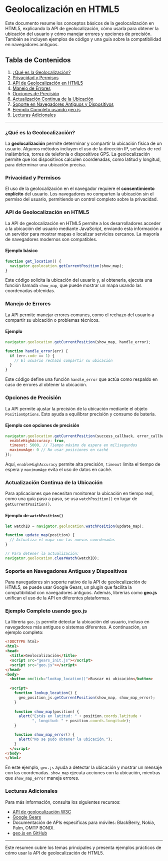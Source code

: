 # Geolocalización en HTML5

Este documento resume los conceptos básicos de la geolocalización en HTML5, explicando la API de geolocalización, cómo usarla para obtener la ubicación del usuario y cómo manejar errores y opciones de precisión. También se incluyen ejemplos de código y una guía sobre la compatibilidad en navegadores antiguos.

## Tabla de Contenidos
1. [¿Qué es la Geolocalización?](#qué-es-la-geolocalización)
2. [Privacidad y Permisos](#privacidad-y-permisos)
3. [API de Geolocalización en HTML5](#api-de-geolocalización-en-html5)
4. [Manejo de Errores](#manejo-de-errores)
5. [Opciones de Precisión](#opciones-de-precisión)
6. [Actualización Continua de la Ubicación](#actualización-continua-de-la-ubicación)
7. [Soporte en Navegadores Antiguos y Dispositivos](#soporte-en-navegadores-antiguos-y-dispositivos)
8. [Ejemplo Completo usando geo.js](#ejemplo-completo-usando-geojs)
9. [Lecturas Adicionales](#lecturas-adicionales)

---

### ¿Qué es la Geolocalización?
La **geolocalización** permite determinar y compartir la ubicación física de un usuario. Algunos métodos incluyen el uso de la dirección IP, señales de red inalámbrica, torres de telefonía o dispositivos GPS. La geolocalización permite que los dispositivos calculen coordenadas, como latitud y longitud, para determinar una ubicación precisa.

### Privacidad y Permisos
El uso de la geolocalización en el navegador requiere el **consentimiento explícito** del usuario. Los navegadores no comparten la ubicación sin el permiso del usuario, permitiendo un control completo sobre la privacidad.

### API de Geolocalización en HTML5
La API de geolocalización en HTML5 permite a los desarrolladores acceder a la ubicación del usuario mediante JavaScript, enviando esta información a un servidor para mostrar mapas o localizar servicios cercanos. La mayoría de navegadores modernos son compatibles.

#### Ejemplo básico
```javascript
function get_location() {
  navigator.geolocation.getCurrentPosition(show_map);
}
```
Este código solicita la ubicación del usuario y, al obtenerla, ejecuta una función llamada `show_map`, que puede mostrar un mapa usando las coordenadas obtenidas.

### Manejo de Errores
La API permite manejar errores comunes, como el rechazo del usuario a compartir su ubicación o problemas técnicos.

#### Ejemplo
```javascript
navigator.geolocation.getCurrentPosition(show_map, handle_error);

function handle_error(err) {
  if (err.code == 1) {
    // El usuario rechazó compartir su ubicación
  }
}
```
Este código define una función `handle_error` que actúa como respaldo en caso de errores al obtener la ubicación.

### Opciones de Precisión
La API permite ajustar la precisión de la ubicación mediante el objeto `PositionOptions`. Esto ayuda a equilibrar precisión y consumo de batería.

#### Ejemplo con opciones de precisión
```javascript
navigator.geolocation.getCurrentPosition(success_callback, error_callback, {
  enableHighAccuracy: true,
  timeout: 5000, // Tiempo máximo de espera en milisegundos
  maximumAge: 0 // No usar posiciones en caché
});
```
Aquí, `enableHighAccuracy` permite alta precisión, `timeout` limita el tiempo de espera y `maximumAge` evita el uso de datos en caché.

### Actualización Continua de la Ubicación
Para aplicaciones que necesitan monitorear la ubicación en tiempo real, como una guía paso a paso, se usa `watchPosition()` en lugar de `getCurrentPosition()`.

#### Ejemplo de `watchPosition()`
```javascript
let watchID = navigator.geolocation.watchPosition(update_map);

function update_map(position) {
  // Actualiza el mapa con las nuevas coordenadas
}

// Para detener la actualización:
navigator.geolocation.clearWatch(watchID);
```

### Soporte en Navegadores Antiguos y Dispositivos
Para navegadores sin soporte nativo de la API de geolocalización de HTML5, se puede usar Google Gears, un plugin que facilita la compatibilidad con navegadores antiguos. Además, librerías como **geo.js** unifican el uso de la API en diferentes plataformas.

### Ejemplo Completo usando geo.js
La librería `geo.js` permite detectar la ubicación del usuario, incluso en navegadores más antiguos o sistemas diferentes. A continuación, un ejemplo completo:

```html
<!DOCTYPE html>
<html>
<head>
  <title>Geolocalización</title>
  <script src="gears_init.js"></script>
  <script src="geo.js"></script>
</head>
<body>
  <button onclick="lookup_location()">Buscar mi ubicación</button>
  
  <script>
    function lookup_location() {
      geo_position_js.getCurrentPosition(show_map, show_map_error);
    }
    
    function show_map(position) {
      alert("Estás en latitud: " + position.coords.latitude +
            ", longitud: " + position.coords.longitude);
    }

    function show_map_error() {
      alert("No se pudo obtener la ubicación.");
    }
  </script>
</body>
</html>
```
En este ejemplo, `geo.js` ayuda a detectar la ubicación y mostrar un mensaje con las coordenadas. `show_map` ejecuta acciones con la ubicación, mientras que `show_map_error` maneja errores.

### Lecturas Adicionales
Para más información, consulta los siguientes recursos:
- [API de geolocalización W3C](http://www.w3.org/TR/geolocation-API/)
- [Google Gears](http://tools.google.com/gears/)
- Documentación de APIs específicas para móviles: BlackBerry, Nokia, Palm, OMTP BONDI.
- [geo.js en GitHub](http://code.google.com/p/geo-location-javascript/)

---

Este resumen cubre los temas principales y presenta ejemplos prácticos de cómo usar la API de geolocalización de HTML5.
